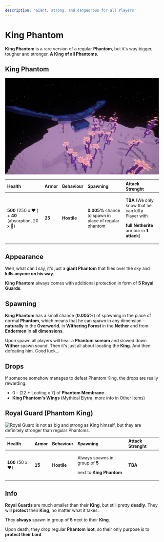 ```yaml
---
description: 'Giant, strong, and dangeorous for all Players'
---
```


# King Phantom

**King Phantom** is a rare version of a regular **Phantom**, but it's way bigger, tougher and stronger. **A King of all Phantoms**.

## King Phantom

![King Phantom flying over the End Barrens...](../../.gitbook/assets/2021-01-12_11.40.58.png)

<table>
  <thead>
    <tr>
      <th style="text-align:left">Health</th>
      <th style="text-align:left">Armor</th>
      <th style="text-align:left">Behaviour</th>
      <th style="text-align:left">Spawning</th>
      <th style="text-align:left">Attack Strenght</th>
    </tr>
  </thead>
  <tbody>
    <tr>
      <td style="text-align:left"><b>500</b> (250 x &#x2764; ) + <b>40</b> (absorption, 20 x &#x1F49B;)</td>
      <td
      style="text-align:left"><b>25</b>
        </td>
        <td style="text-align:left"><b>Hostile</b>
        </td>
        <td style="text-align:left"><b>0.005%</b> chance to spawn in place of regular phantom</td>
        <td style="text-align:left">
          <p><b>TBA</b> (We only know that he can kill a Player with</p>
          <p><b>full Netherite</b> armour in <b>1 attack</b>)</p>
        </td>
    </tr>
  </tbody>
</table>

## **Appearance**

Well, what can I say, it's just a **giant Phantom** that flies over the sky and **kills anyone on his way**.

**King Phantom** always comes with additional protection in form of **5 Royal Guards**.

## Spawning

**King Phantom** has a small chance \(**0.005%**\) of spawning in the place of normal **Phantom**, which means that he can spawn in any dimension - **naturally** in the **Overworld**, in **Withering Forest** in the **Nether** and from **Endermen** in **all dimensions**.

Upon spawn all players will hear a **Phantom scream** and slowed down **Wither** spawn sound. Then it's just all about locating the **King**. And then defeating him. Good luck...

## Drops

If someone somehow manages to defeat Phantom King, the drops are really rewarding.

* 0 - \(22 + Looting x 7\) of **Phantom Membrane**
* **King Phantom's Wings** \(Mythical Elytra, more info in [Other Items](../../items/other-items.md)\)

## Royal Guard \(Phantom King\)

![Royal Guard is not as big and strong as King himself, but they are definitely stronger than regular Phantoms.](../../.gitbook/assets/2021-01-12_11.42.05.png)

<table>
  <thead>
    <tr>
      <th style="text-align:left">Health</th>
      <th style="text-align:left">Armor</th>
      <th style="text-align:left">Behaviour</th>
      <th style="text-align:left">Spawning</th>
      <th style="text-align:left">Attack Strenght</th>
    </tr>
  </thead>
  <tbody>
    <tr>
      <td style="text-align:left"><b>100</b> (50 x &#x2764;)</td>
      <td style="text-align:left"><b>15</b>
      </td>
      <td style="text-align:left"><b>Hostile</b>
      </td>
      <td style="text-align:left">
        <p>Always spawns in group of <b>5</b>
        </p>
        <p>next to <b>King Phantom</b>
        </p>
      </td>
      <td style="text-align:left"><b>TBA</b>
      </td>
    </tr>
  </tbody>
</table>

## Info

**Royal Guards** are much smaller than their **King**, but still pretty **deadly**. They will **protect** their **King**, no matter what it takes.

They **always** spawn in group of **5** next to their **King**.

Upon death, they drop regular **Phantom loot**, so their only purpose is to **protect their Lord**


